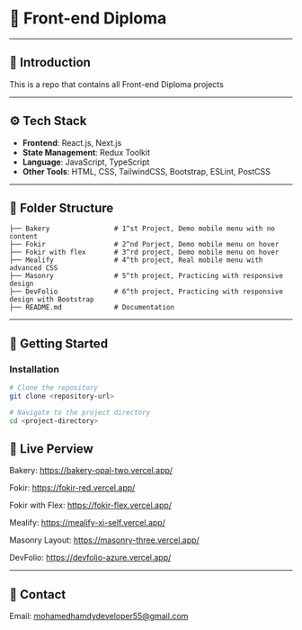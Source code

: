 
# 🌟 Front-end Diploma

---

## 🔎 Introduction

This is a repo that contains all Front-end Diploma projects

---

## ⚙️ Tech Stack

- **Frontend**: React.js, Next.js  
- **State Management**: Redux Toolkit  
- **Language**: JavaScript, TypeScript  
- **Other Tools**: HTML, CSS, TailwindCSS, Bootstrap, ESLint, PostCSS  

---

## 📂 Folder Structure

```plaintext
├── Bakery                # 1^st Project, Demo mobile menu with no content
├── Fokir                 # 2^nd Porject, Demo mobile menu on hover
├── Fokir with flex       # 3^rd project, Demo mobile menu on hover
├── Mealify               # 4^th project, Real mobile menu with advanced CSS
├── Masonry               # 5^th project, Practicing with responsive design
├── DevFolio              # 6^th project, Practicing with responsive design with Bootstrap
├── README.md             # Documentation
```

---

## 🚀 Getting Started

### Installation

```bash
# Clone the repository
git clone <repository-url>

# Navigate to the project directory
cd <project-directory>

```

## 🎥 Live Perview

Bakery: https://bakery-opal-two.vercel.app/

Fokir: https://fokir-red.vercel.app/

Fokir with Flex: https://fokir-flex.vercel.app/

Mealify: https://mealify-xi-self.vercel.app/

Masonry Layout: https://masonry-three.vercel.app/

DevFolio: https://devfolio-azure.vercel.app/

---


## 📧 Contact

Email: mohamedhamdydeveloper55@gmail.com
